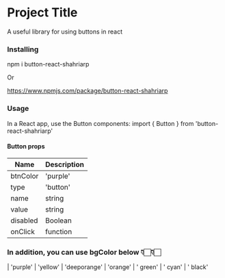# Project Title

A useful library for using buttons in react


### Installing

npm i button-react-shahriarp 

Or

https://www.npmjs.com/package/button-react-shahriarp

### Usage

In a React app, use the Button components:
import { Button } from 'button-react-shahriarp'

#### Button props

| Name        | Description      
| ----------- | -----------      
| btnColor        | 'purple' | 'yellow' | 'deeporange' | 'orange' | ' green' | ' cyan'  | ' black'                     
| type        | 'button' | 'submit' | 'reset'             
| name        | string             
| value       | string             
| disabled    | Boolean          
| onClick     | function      

### In addition, you can use bgColor below 👇🏻👇🏻
| 'purple' | 'yellow' | 'deeporange' | 'orange' | ' green' | ' cyan'  | ' black'   
